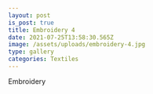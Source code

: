 ```yaml
---
layout: post
is_post: true
title: Embroidery 4
date: 2021-07-25T13:58:30.565Z
image: /assets/uploads/embroidery-4.jpg
type: gallery
categories: Textiles
---
```

Embroidery
